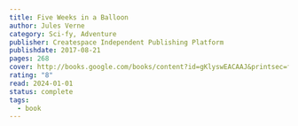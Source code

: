 ```yaml
---
title: Five Weeks in a Balloon
author: Jules Verne
category: Sci-fy, Adventure
publisher: Createspace Independent Publishing Platform
publishdate: 2017-08-21
pages: 268
cover: http://books.google.com/books/content?id=gKlyswEACAAJ&printsec=frontcover&img=1&zoom=1&source=gbs_api
rating: "8"
read: 2024-01-01
status: complete
tags:
  - book
---
```

